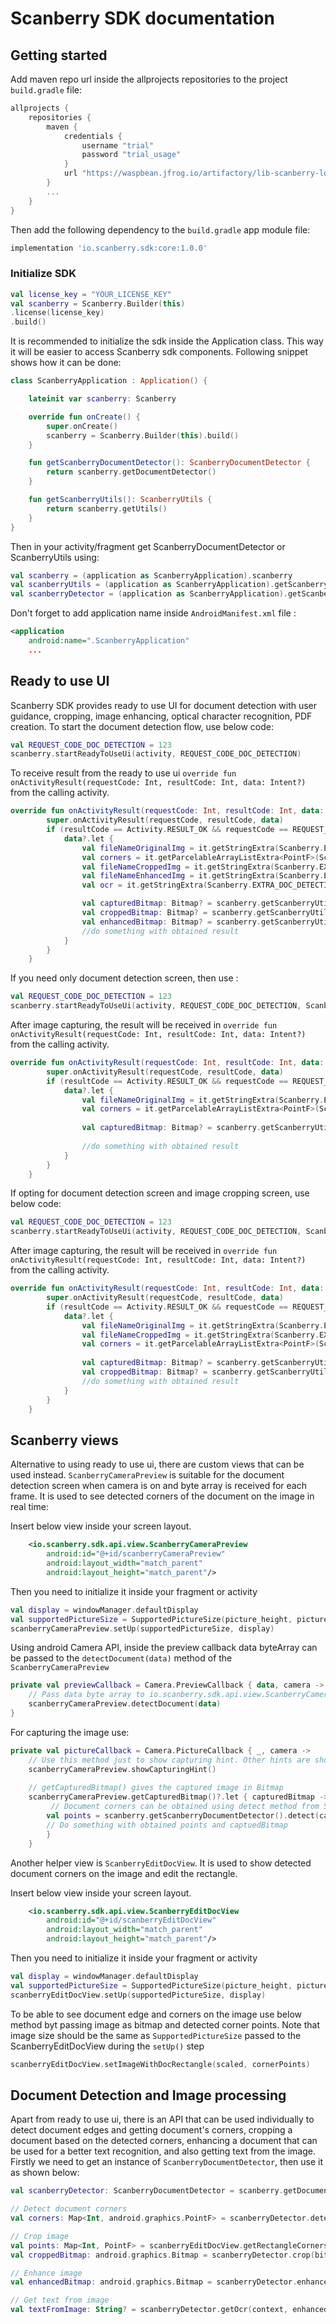 # Scanberry SDK documentation

## Getting started

Add maven repo url inside the allprojects repositories to the project `build.gradle` file:
```groovy
allprojects {
    repositories {
        maven {
            credentials {
                username "trial"
                password "trial_usage"
            }
            url "https://waspbean.jfrog.io/artifactory/lib-scanberry-local"
        }
        ...
    }
}
```

Then add the following dependency to the `build.gradle` app module file:
```groovy
implementation 'io.scanberry.sdk:core:1.0.0'
```

### Initialize SDK

```kotlin
val license_key = "YOUR_LICENSE_KEY"
val scanberry = Scanberry.Builder(this)
.license(license_key)
.build()
```

It is recommended to initialize the sdk inside the Application class. This way it will be easier to access Scanberry sdk components. Following snippet shows how it can be done:
```kotlin
class ScanberryApplication : Application() {

    lateinit var scanberry: Scanberry

    override fun onCreate() {
        super.onCreate()
        scanberry = Scanberry.Builder(this).build()
    }

    fun getScanberryDocumentDetector(): ScanberryDocumentDetector {
        return scanberry.getDocumentDetector()
    }

    fun getScanberryUtils(): ScanberryUtils {
        return scanberry.getUtils()
    }
}
```

Then in your activity/fragment get ScanberryDocumentDetector or ScanberryUtils using:
```kotlin
val scanberry = (application as ScanberryApplication).scanberry
val scanberryUtils = (application as ScanberryApplication).getScanberryUtils()
val scanberryDetector = (application as ScanberryApplication).getScanberryDocumentDetector()
```

Don't forget to add application name inside `AndroidManifest.xml` file :
```xml
<application
    android:name=".ScanberryApplication"
    ...
```

## Ready to use UI
Scanberry SDK provides ready to use UI for document detection with user guidance, cropping, image enhancing, optical character recognition, PDF creation. 
To start the document detection flow, use below code:
```kotlin
val REQUEST_CODE_DOC_DETECTION = 123
scanberry.startReadyToUseUi(activity, REQUEST_CODE_DOC_DETECTION)
```
To receive result from the ready to use ui `override fun onActivityResult(requestCode: Int, resultCode: Int, data: Intent?)` from the calling activity.
```kotlin
override fun onActivityResult(requestCode: Int, resultCode: Int, data: Intent?) {
        super.onActivityResult(requestCode, resultCode, data)
        if (resultCode == Activity.RESULT_OK && requestCode == REQUEST_CODE_DOC_DETECTION) {
            data?.let {
                val fileNameOriginalImg = it.getStringExtra(Scanberry.EXTRA_DOC_DETECTION_CAPTURED_PICTURE)
                val corners = it.getParcelableArrayListExtra<PointF>(Scanberry.EXTRA_DOC_DETECTION_RECTANGLE_CORNERS)
                val fileNameCroppedImg = it.getStringExtra(Scanberry.EXTRA_DOC_DETECTION_CROPPED_PICTURE)
                val fileNameEnhancedImg = it.getStringExtra(Scanberry.EXTRA_DOC_DETECTION_ENHANCED_PICTURE)
                val ocr = it.getStringExtra(Scanberry.EXTRA_DOC_DETECTION_ENHANCED_PICTURE)

                val capturedBitmap: Bitmap? = scanberry.getScanberryUtils().getBitmap(this, fileNameCapturedImg)
                val croppedBitmap: Bitmap? = scanberry.getScanberryUtils().getBitmap(this, fileNameCroppedImg)
                val enhancedBitmap: Bitmap? = scanberry.getScanberryUtils().getBitmap(this, fileNameEnhancedImg)
                //do something with obtained result
            }
        }
    }
```

If you need only document detection screen, then use :
```kotlin
val REQUEST_CODE_DOC_DETECTION = 123
scanberry.startReadyToUseUi(activity, REQUEST_CODE_DOC_DETECTION, Scanberry.ScanberryFlow.DOC_DETECTION_ONLY)
```
After image capturing, the result will be received in `override fun onActivityResult(requestCode: Int, resultCode: Int, data: Intent?)` from the calling activity.
```kotlin
override fun onActivityResult(requestCode: Int, resultCode: Int, data: Intent?) {
        super.onActivityResult(requestCode, resultCode, data)
        if (resultCode == Activity.RESULT_OK && requestCode == REQUEST_CODE_DOC_DETECTION) {
            data?.let {
                val fileNameOriginalImg = it.getStringExtra(Scanberry.EXTRA_DOC_DETECTION_CAPTURED_PICTURE)
                val corners = it.getParcelableArrayListExtra<PointF>(Scanberry.EXTRA_DOC_DETECTION_RECTANGLE_CORNERS)
                
                val capturedBitmap: Bitmap? = scanberry.getScanberryUtils().getBitmap(this, fileNameCapturedImg)
                
                //do something with obtained result
            }
        }
    }
```

If opting for document detection screen and image cropping screen, use below code:
```kotlin
val REQUEST_CODE_DOC_DETECTION = 123
scanberry.startReadyToUseUi(activity, REQUEST_CODE_DOC_DETECTION, Scanberry.ScanberryFlow.CROP_SCANNED_DOCUMENT)
```
After image capturing, the result will be received in `override fun onActivityResult(requestCode: Int, resultCode: Int, data: Intent?)` from the calling activity.
```kotlin
override fun onActivityResult(requestCode: Int, resultCode: Int, data: Intent?) {
        super.onActivityResult(requestCode, resultCode, data)
        if (resultCode == Activity.RESULT_OK && requestCode == REQUEST_CODE_DOC_DETECTION) {
            data?.let {
                val fileNameOriginalImg = it.getStringExtra(Scanberry.EXTRA_DOC_DETECTION_CAPTURED_PICTURE)
                val fileNameCroppedImg = it.getStringExtra(Scanberry.EXTRA_DOC_DETECTION_CROPPED_PICTURE)
                val corners = it.getParcelableArrayListExtra<PointF>(Scanberry.EXTRA_DOC_DETECTION_RECTANGLE_CORNERS)
                
                val capturedBitmap: Bitmap? = scanberry.getScanberryUtils().getBitmap(this, fileNameCapturedImg)
                val croppedBitmap: Bitmap? = scanberry.getScanberryUtils().getBitmap(this, fileNameCroppedImg)
                //do something with obtained result
            }
        }
    }
```
## Scanberry views

Alternative to using ready to use ui, there are custom views that can be used instead.
`ScanberryCameraPreview` is suitable for the document detection screen when camera is on and byte array is received for each frame. It is used to see detected corners of the document on the image in real time:

Insert below view inside your screen layout.
```xml
    <io.scanberry.sdk.api.view.ScanberryCameraPreview
        android:id="@+id/scanberryCameraPreview"
        android:layout_width="match_parent"
        android:layout_height="match_parent"/>
```

Then you need to initialize it inside your fragment or activity 
```kotlin
val display = windowManager.defaultDisplay
val supportedPictureSize = SupportedPictureSize(picture_height, picture_width)
scanberryCameraPreview.setUp(supportedPictureSize, display)
```

Using android Camera API, inside the preview callback data byteArray can be passed to the `detectDocument(data)` method of the `ScanberryCameraPreview`
```kotlin
private val previewCallback = Camera.PreviewCallback { data, camera ->
    // Pass data byte array to io.scanberry.sdk.api.view.ScanberryCameraPreview for detecting document an drawing rectangle on top of it and showing hint 
    scanberryCameraPreview.detectDocument(data)
}
```

For capturing the image use:
```kotlin
private val pictureCallback = Camera.PictureCallback { _, camera ->
    // Use this method just to show capturing hint. Other hints are shown automatically using ScanberryCameraPreview.detectDocument(data) in Camera.PreviewCallback
    scanberryCameraPreview.showCapturingHint()
    
    // getCapturedBitmap() gives the captured image in Bitmap
    scanberryCameraPreview.getCapturedBitmap()?.let { capturedBitmap ->
         // Document corners can be obtained using detect method from ScanberryDocumentDetector   
        val points = scanberry.getScanberryDocumentDetector().detect(capturedBitmap)
        // Do something with obtained points and captuedBitmap
        }
    }
```

Another helper view is `ScanberryEditDocView`. It is used to show detected document corners on the image and edit the rectangle. 

Insert below view inside your screen layout.
```xml
    <io.scanberry.sdk.api.view.ScanberryEditDocView
        android:id="@+id/scanberryEditDocView"
        android:layout_width="match_parent"
        android:layout_height="match_parent"/>
```

Then you need to initialize it inside your fragment or activity 
```kotlin
val display = windowManager.defaultDisplay
val supportedPictureSize = SupportedPictureSize(picture_height, picture_width)
scanberryEditDocView.setUp(supportedPictureSize, display)
```

To be able to see document edge and corners on the image use below method byt passing image as bitmap and detected corner points. 
Note that image size should be the same as `SupportedPictureSize` passed to the ScanberryEditDocView during the `setUp()` step
```kotlin
scanberryEditDocView.setImageWithDocRectangle(scaled, cornerPoints)
```

## Document Detection and Image processing
Apart from ready to use ui, there is an API that can be used individually to detect document edges and getting document's corners, cropping a document based on the detected corners, enhancing a document that can be used for a better text recognition, and also getting text from the image.
Firstly we need to get an instance of `ScanberryDocumentDetector`, then use it as shown below:
```kotlin
val scanberryDetector: ScanberryDocumentDetector = scanberry.getDocumentDetector()

// Detect document corners
val corners: Map<Int, android.graphics.PointF> = scanberryDetector.detect(bitmap)

// Crop image 
val points: Map<Int, PointF> = scanberryEditDocView.getRectangleCorners()
val croppedBitmap: android.graphics.Bitmap = scanberryDetector.crop(bitmap, points)

// Enhance image
val enhancedBitmap: android.graphics.Bitmap = scanberryDetector.enhance(bitmap)

// Get text from image
val textFromImage: String? = scanberryDetector.getOcr(context, enhancedBitmap, language = "eng")
```
